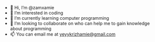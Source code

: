- 👋 Hi, I’m @zamxamie
- 👀 I’m interested in coding
- 🌱 I’m currently learning computer programming 
- 💞️ I’m looking to collaborate on who can help me to gain knowledge about programming 
- 📫 You can email me at yeyykrizhamie@gmail.com

<!---
zamxamie/zamxamie is a ✨ special ✨ repository because its `README.md` (this file) appears on your GitHub profile.
You can click the Preview link to take a look at your changes.
--->
